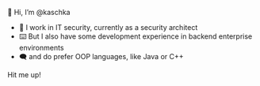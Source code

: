 👋 Hi, I’m @kaschka

- 🔐 I work in IT security, currently as a security architect
- ⌨️ But I also have some development experience in backend enterprise environments
- 🗨️ and do prefer OOP languages, like Java or C++

Hit me up!
